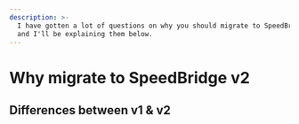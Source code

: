 ```yaml
---
description: >-
  I have gotten a lot of questions on why you should migrate to SpeedBridge v2,
  and I'll be explaining them below.
---
```


# Why migrate to SpeedBridge v2

## Differences between v1 & v2

&#x20;&#x20;



&#x20;&#x20;
